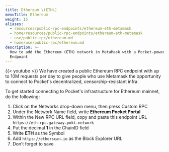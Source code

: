 ```yaml
---
title: Ethereum \(ETH\)
menuTitle: Ethereum
weight: 15
aliases:
  - resources/public-rpc-endpoints/ethereum-eth-metamask
  - home/resources/public-rpc-endpoints/ethereum-eth-metamask
  - use/public-rpc/ethereum.md
  - home/use/public-rpc/ethereum.md
description: >-
  How to add the Ethereum (ETH) network in MetaMask with a Pocket-powered RPC
  Endpoint
---
```



{{< youtube  >}}
We have created a public Ethereum RPC endpoint with up to 10M requests per day to give people who use Metamask the opportunity to connect to Pocket's decentralized, censorship-resistant infra.

To get started connecting to Pocket's infrastructure for Ethereum mainnet, do the following:

1. Click on the Networks drop-down menu, then press Custom RPC
2. Under the Network Name field, write **Ethereum Pocket Portal**
3. Within the New RPC URL field, copy and paste this endpoint URL `https://eth-rpc.gateway.pokt.network`
4. Put the decimal **1** in the ChainID field
5. Write **ETH** as the Symbol
6. Add `https://etherscan.io` as the Block Explorer URL
7. Don’t forget to save

